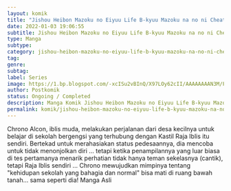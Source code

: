 ```yaml
---
layout: komik
title: "Jishou Heibon Mazoku no Eiyuu Life B-kyuu Mazoku na no ni Cheat Dungeon wo Tsukutte shimatta Kekka"
date: 2022-01-03 19:06:55
subtitle: Jishou Heibon Mazoku no Eiyuu Life B-kyuu Mazoku na no ni Cheat Dungeon wo Tsukutte shimatta Kekka
type: Manga
subtype: 
category: jishou-heibon-mazoku-no-eiyuu-life-b-kyuu-mazoku-na-no-ni-cheat-dungeon-wo-tsukutte-shimatta-kekka
tag: 
genre: 
subtag: 
label: Series
image: https://1.bp.blogspot.com/-xcISu2vBInQ/X97LOy62cII/AAAAAAAAN3M/FUvtLb6168gkt3E6XP0DcMqWLhAwBXQVgCLcBGAsYHQ/s72-c/Jishou-Heibon-Mazoku-no-Eiyuu-Life-B-kyuu-Mazoku-na-no-ni-Cheat-Dungeon-wo-Tsukutte-shimatta-Kekka.jpg
author: Postkomik
status: Ongoing / Completed
description: Manga Komik Jishou Heibon Mazoku no Eiyuu Life B-kyuu Mazoku na no ni Cheat Dungeon wo Tsukutte shimatta Kekka | Bahasa Indonesia
permalink: komik/jishou-heibon-mazoku-no-eiyuu-life-b-kyuu-mazoku-na-no-ni-cheat-dungeon-wo-tsukutte-shimatta-kekka/
---
```


Chrono Alcon, iblis muda, melakukan perjalanan dari desa kecilnya untuk belajar di sekolah bergengsi yang terhubung dengan Kastil Raja Iblis itu sendiri. Bertekad untuk merahasiakan status pedesaannya, dia mencoba untuk tidak menonjolkan diri ... tetapi ketika penampilannya yang luar biasa di tes pertamanya menarik perhatian tidak hanya teman sekelasnya (cantik), tetapi Raja Iblis sendiri ... Chrono mewujudkan mimpinya tentang "kehidupan sekolah yang bahagia dan normal" bisa mati di ruang bawah tanah… sama seperti dia! Manga Asli

